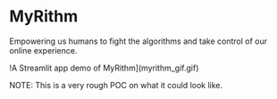 # MyRithm

Empowering us humans to fight the algorithms and take control of our online experience.

!A Streamlit app demo of MyRithm](myrithm_gif.gif)

NOTE: This is a very rough POC on what it could look like.
